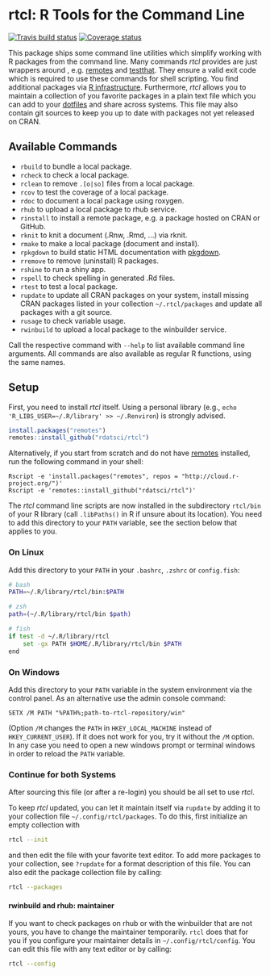 # rtcl: R Tools for the Command Line

[![Travis build status](https://travis-ci.org/rdatsci/rtcl.svg?branch=master)](https://travis-ci.org/rdatsci/rtcl)
[![Coverage status](https://coveralls.io/repos/github/rdatsci/rtcl/badge.svg)](https://coveralls.io/r/rdatsci/rtcl?branch=master)

This package ships some command line utilities which simplify working with R packages from the command line.
Many commands *rtcl* provides are just wrappers around , e.g. [remotes](https://github.com/r-lib/remotes) and [testthat](https://github.com/r-lib/testthat).
They ensure a valid exit code which is required to use these commands for shell scripting.
You find additional packages via [R infrastructure](https://github.com/r-lib).
Furthermore, *rtcl* allows you to maintain a collection of you favorite packages in a plain text file which you can add to your [dotfiles](https://dotfiles.github.io/) and share across systems.
This file may also contain git sources to keep you up to date with packages not yet released on CRAN.


## Available Commands
* `rbuild` to bundle a local package.
* `rcheck` to check a local package.
* `rclean` to remove `.[o|so]` files from a local package.
* `rcov` to test the coverage of a local package.
* `rdoc` to document a local package using roxygen.
* `rhub` to upload a local package to rhub service.
* `rinstall` to install a remote package, e.g. a package hosted on CRAN or GitHub.
* `rknit` to knit a document (.Rnw, .Rmd, ...) via rknit.
* `rmake` to make a local package (document and install).
* `rpkgdown` to build static HTML documentation with [pkgdown](https://github.com/hadley/pkgdown).
* `rremove` to remove (uninstall) R packages.
* `rshine` to run a shiny app.
* `rspell` to check spelling in generated .Rd files.
* `rtest` to test a local package.
* `rupdate` to update all CRAN packages on your system, install missing CRAN packages listed in your collection `~/.rtcl/packages` and update all packages with a git source.
* `rusage` to check variable usage.
* `rwinbuild` to upload a local package to the winbuilder service.

Call the respective command with `--help` to list available command line arguments.
All commands are also available as regular R functions, using the same names.


## Setup
First, you need to install *rtcl* itself.
Using a personal library (e.g., `echo 'R_LIBS_USER=~/.R/library' >> ~/.Renviron`) is strongly advised.
```r
install.packages("remotes")
remotes::install_github("rdatsci/rtcl")
```
Alternatively, if you start from scratch and do not have [remotes](https://github.com/r-lib/remotes) installed, run the following command in your shell:
```{sh}
Rscript -e 'install.packages("remotes", repos = "http://cloud.r-project.org/")'
Rscript -e 'remotes::install_github("rdatsci/rtcl")'
```

The *rtcl* command line scripts are now installed in the subdirectory `rtcl/bin` of your R library (call `.libPaths()` in R if
unsure about its location). You need to add this directory to your `PATH` variable, see the section below that applies to you.


### On Linux
Add this directory to your `PATH` in your `.bashrc`, `.zshrc` or `config.fish`:
```sh
# bash
PATH=~/.R/library/rtcl/bin:$PATH

# zsh
path=(~/.R/library/rtcl/bin $path)

# fish
if test -d ~/.R/library/rtcl
    set -gx PATH $HOME/.R/library/rtcl/bin $PATH
end
```


### On Windows
Add this directory to your `PATH` variable in the system environment via the control panel.
As an alternative use the admin console command:
```
SETX /M PATH "%PATH%;path-to-rtcl-repository/win"
```
(Option `/M` changes the `PATH` in `HKEY_LOCAL_MACHINE` instead of `HKEY_CURRENT_USER`).
If it does not work for you, try it without the `/M` option.
In any case you need to open a new windows prompt or terminal windows in order to reload the `PATH` variable.


### Continue for both Systems
After sourcing this file (or after a re-login) you should be all set to use *rtcl*.

To keep *rtcl* updated, you can let it maintain itself via `rupdate` by adding it to your collection file `~/.config/rtcl/packages`.
To do this, first initialize an empty collection with
```sh
rtcl --init
```
and then edit the file with your favorite text editor.
To add more packages to your collection, see `?rupdate` for a format description of this file.
You can also edit the package collection file by calling:
```sh
rtcl --packages
```

#### rwinbuild and rhub: maintainer
If you want to check packages on rhub or with the winbuilder that are not yours, you have to change the maintainer temporarily.
`rtcl` does that for you if you configure your maintainer details in `~/.config/rtcl/config`.
You can edit this file with any text editor or by calling:
```sh
rtcl --config
```


